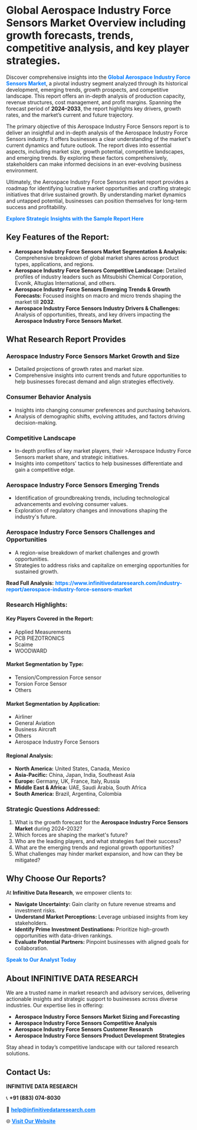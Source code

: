 <h1>Global Aerospace Industry Force Sensors Market Overview including growth forecasts, trends, competitive analysis, and key player strategies.</h1>
<p>
Discover comprehensive insights into the 
<a href="https://www.infinitivedataresearch.com/industry-report/aerospace-industry-force-sensors-market" rel="dofollow" style="color: #007BFF; text-decoration: none;"><strong>Global Aerospace Industry Force Sensors Market</strong></a>, a pivotal industry segment analyzed through its historical development, emerging trends, growth prospects, and competitive landscape. This report offers an in-depth analysis of production capacity, revenue structures, cost management, and profit margins. Spanning the forecast period of <strong>2024–2033</strong>, the report highlights key drivers, growth rates, and the market’s current and future trajectory.
</p>
<p>
The primary objective of this Aerospace Industry Force Sensors report is to deliver an insightful and in-depth analysis of the Aerospace Industry Force Sensors industry. It offers businesses a clear understanding of the market's current dynamics and future outlook. The report dives into essential aspects, including market size, growth potential, competitive landscapes, and emerging trends. By exploring these factors comprehensively, stakeholders can make informed decisions in an ever-evolving business environment.
</p>
<p>
Ultimately, the Aerospace Industry Force Sensors market report provides a roadmap for identifying lucrative market opportunities and crafting strategic initiatives that drive sustained growth. By understanding market dynamics and untapped potential, businesses can position themselves for long-term success and profitability.
</p>
<p>
<a href="https://www.infinitivedataresearch.com/request-sample/reportId=111720" style="color: #007BFF; text-decoration: none;"><strong>Explore Strategic Insights with the Sample Report Here</strong></a>
</p>

<h2>Key Features of the Report:</h2>
<ul>
<li><strong>Aerospace Industry Force Sensors Market Segmentation & Analysis:</strong> Comprehensive breakdown of global market shares across product types, applications, and regions.</li>
<li><strong>Aerospace Industry Force Sensors Competitive Landscape:</strong> Detailed profiles of industry leaders such as Mitsubishi Chemical Corporation, Evonik, Altuglas International, and others.</li>
<li><strong>Aerospace Industry Force Sensors Emerging Trends & Growth Forecasts:</strong> Focused insights on macro and micro trends shaping the market till <strong>2032</strong>.</li>
<li><strong>Aerospace Industry Force Sensors Industry Drivers & Challenges:</strong> Analysis of opportunities, threats, and key drivers impacting the <strong>Aerospace Industry Force Sensors Market</strong>.</li>
</ul>

<h2>What Research Report Provides</h2>
<h3>Aerospace Industry Force Sensors Market Growth and Size</h3>
<ul>
<li>Detailed projections of growth rates and market size.</li>
<li>Comprehensive insights into current trends and future opportunities to help businesses forecast demand and align strategies effectively.</li>
</ul>

<h3>Consumer Behavior Analysis</h3>
<ul>
<li>Insights into changing consumer preferences and purchasing behaviors.</li>
<li>Analysis of demographic shifts, evolving attitudes, and factors driving decision-making.</li>
</ul>

<h3>Competitive Landscape</h3>
<ul>
<li>In-depth profiles of key market players, their >Aerospace Industry Force Sensors market share, and strategic initiatives.</li>
<li>Insights into competitors' tactics to help businesses differentiate and gain a competitive edge.</li>
</ul>

<h3>Aerospace Industry Force Sensors Emerging Trends</h3>
<ul>
<li>Identification of groundbreaking trends, including technological advancements and evolving consumer values.</li>
<li>Exploration of regulatory changes and innovations shaping the industry's future.</li>
</ul>

<h3>Aerospace Industry Force Sensors Challenges and Opportunities</h3>
<ul>
<li>A region-wise breakdown of market challenges and growth opportunities.</li>
<li>Strategies to address risks and capitalize on emerging opportunities for sustained growth.</li>
</ul>
<p><strong>Read Full Analysis:</strong> <a href="https://www.infinitivedataresearch.com/industry-report/aerospace-industry-force-sensors-market" rel="dofollow" style="color: #007BFF; text-decoration: none;"><strong>https://www.infinitivedataresearch.com/industry-report/aerospace-industry-force-sensors-market</strong></a></p>
<h3>Research Highlights:</h3>
<h4>Key Players Covered in the Report:</h4>
<ul><li>Applied Measurements</li><li>PCB PIEZOTRONICS</li><li>Scaime</li><li>WOODWARD</li></ul>
<h4>Market Segmentation by Type:</h4>
<ul><li>Tension/Compression Force sensor</li><li>Torsion Force Sensor</li><li>Others</li></ul>
<h4>Market Segmentation by Application:</h4>
<ul><li>Airliner</li><li>General Aviation</li><li>Business Aircraft</li><li>Others</li><li>Aerospace Industry Force Sensors</li></ul>

<h4>Regional Analysis:</h4>
<ul>
<li><strong>North America:</strong> United States, Canada, Mexico</li>
<li><strong>Asia-Pacific:</strong> China, Japan, India, Southeast Asia</li>
<li><strong>Europe:</strong> Germany, UK, France, Italy, Russia</li>
<li><strong>Middle East & Africa:</strong> UAE, Saudi Arabia, South Africa</li>
<li><strong>South America:</strong> Brazil, Argentina, Colombia</li>
</ul>

<h3>Strategic Questions Addressed:</h3>
<ol>
<li>What is the growth forecast for the <strong>Aerospace Industry Force Sensors Market</strong> during 2024–2032?</li>
<li>Which forces are shaping the market's future?</li>
<li>Who are the leading players, and what strategies fuel their success?</li>
<li>What are the emerging trends and regional growth opportunities?</li>
<li>What challenges may hinder market expansion, and how can they be mitigated?</li>
</ol>

<h2>Why Choose Our Reports?</h2>
<p>At <strong>Infinitive Data Research</strong>, we empower clients to:</p>
<ul>
<li><strong>Navigate Uncertainty:</strong> Gain clarity on future revenue streams and investment risks.</li>
<li><strong>Understand Market Perceptions:</strong> Leverage unbiased insights from key stakeholders.</li>
<li><strong>Identify Prime Investment Destinations:</strong> Prioritize high-growth opportunities with data-driven rankings.</li>
<li><strong>Evaluate Potential Partners:</strong> Pinpoint businesses with aligned goals for collaboration.</li>
</ul>
<p><a href="https://www.infinitivedataresearch.com/industry-report/aerospace-industry-force-sensors-market" rel="dofollow" style="color: #007BFF; text-decoration: none;"><strong>Speak to Our Analyst Today</strong></a></p>

<h2>About INFINITIVE DATA RESEARCH</h2>
<p>We are a trusted name in market research and advisory services, delivering actionable insights and strategic support to businesses across diverse industries. Our expertise lies in offering:</p>
<ul>
<li><strong>Aerospace Industry Force Sensors Market Sizing and Forecasting</strong></li>
<li><strong>Aerospace Industry Force Sensors Competitive Analysis</strong></li>
<li><strong>Aerospace Industry Force Sensors Customer Research</strong></li>
<li><strong>Aerospace Industry Force Sensors Product Development Strategies</strong></li>
</ul>
<p>Stay ahead in today’s competitive landscape with our tailored research solutions.</p>

<h2>Contact Us:</h2>
<p><strong>INFINITIVE DATA RESEARCH</strong></p>
<p>📞 <strong>+91 (883) 074-8030</strong></p>
<p>📧 <strong><a href="mailto:help@infinitivedataresearch.com" style="color: #007BFF;">help@infinitivedataresearch.com</a></strong></p>
<p>🌐 <strong><a href="https://www.infinitivedataresearch.com" rel="dofollow" style="color: #007BFF;">Visit Our Website</a></strong></p>